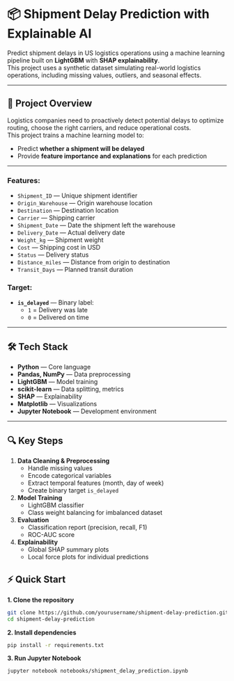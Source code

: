 # 📦 Shipment Delay Prediction with Explainable AI

Predict shipment delays in US logistics operations using a machine learning pipeline built on **LightGBM** with **SHAP explainability**.  
This project uses a synthetic dataset simulating real-world logistics operations, including missing values, outliers, and seasonal effects.

---

## 🚀 Project Overview
Logistics companies need to proactively detect potential delays to optimize routing, choose the right carriers, and reduce operational costs.  
This project trains a machine learning model to:
- Predict **whether a shipment will be delayed**
- Provide **feature importance and explanations** for each prediction

---

### Features:
- `Shipment_ID` — Unique shipment identifier  
- `Origin_Warehouse` — Origin warehouse location  
- `Destination` — Destination location  
- `Carrier` — Shipping carrier  
- `Shipment_Date` — Date the shipment left the warehouse  
- `Delivery_Date` — Actual delivery date  
- `Weight_kg` — Shipment weight  
- `Cost` — Shipping cost in USD  
- `Status` — Delivery status  
- `Distance_miles` — Distance from origin to destination  
- `Transit_Days` — Planned transit duration

### Target:
- **`is_delayed`** — Binary label:  
  - `1` = Delivery was late  
  - `0` = Delivered on time

---

## 🛠 Tech Stack
- **Python** — Core language  
- **Pandas, NumPy** — Data preprocessing  
- **LightGBM** — Model training  
- **scikit-learn** — Data splitting, metrics  
- **SHAP** — Explainability  
- **Matplotlib** — Visualizations  
- **Jupyter Notebook** — Development environment

---

## 🔍 Key Steps
1. **Data Cleaning & Preprocessing**
   - Handle missing values
   - Encode categorical variables
   - Extract temporal features (month, day of week)
   - Create binary target `is_delayed`
2. **Model Training**
   - LightGBM classifier
   - Class weight balancing for imbalanced dataset
3. **Evaluation**
   - Classification report (precision, recall, F1)
   - ROC-AUC score
4. **Explainability**
   - Global SHAP summary plots
   - Local force plots for individual predictions

## ⚡ Quick Start
**1. Clone the repository**
```bash
git clone https://github.com/yourusername/shipment-delay-prediction.git
cd shipment-delay-prediction
```
**2. Install dependencies**

```bash
pip install -r requirements.txt
```
**3. Run Jupyter Notebook**

```bash
jupyter notebook notebooks/shipment_delay_prediction.ipynb
```
